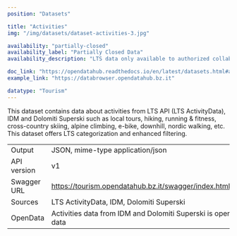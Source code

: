```yaml
---
position: "Datasets"

title: "Activities"
img: "/img/datasets/dataset-activities-3.jpg"

availability: "partially-closed"
availability_label: "Partially Closed Data"
availability_description: "LTS data only available to authorized collaborators (contact help@opendatahub.com if you are interested in this data)"

doc_link: "https://opendatahub.readthedocs.io/en/latest/datasets.html#activity-dataset"
example_link: "https://databrowser.opendatahub.bz.it"

datatype: "Tourism"
---
```


This dataset contains data about activities from LTS API (LTS ActivityData), IDM and Dolomiti Superski such as local tours, hiking, running & fitness, cross-country skiing, alpine climbing, e-bike, downhill, nordic walking, etc. This dataset offers LTS categorization and enhanced filtering.

|             |                                                                                                       |
| :---------- | ----------------------------------------------------------------------------------------------------- |
| Output      | JSON, mime-type application/json                                                                      |
| API version | v1                                                                                                    |
| Swagger URL | https://tourism.opendatahub.bz.it/swagger/index.html#/ODHActivityPoi/get_v1_ODHActivityPoi            |
| Sources     | LTS ActivityData, IDM, Dolomiti Superski                                                              |
| OpenData    | Activities data from IDM and Dolomiti Superski is open data. Data from LTS is partially closed data |
